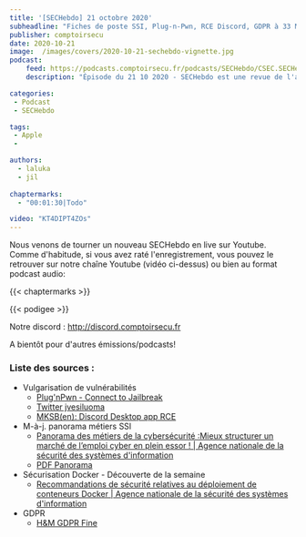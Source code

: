```yaml
---
title: '[SECHebdo] 21 octobre 2020'
subheadline: "Fiches de poste SSI, Plug-n-Pwn, RCE Discord, GDPR à 33 M€, Docker, etc."
publisher: comptoirsecu
date: 2020-10-21
image:  /images/covers/2020-10-21-sechebdo-vignette.jpg
podcast:
    feed: https://podcasts.comptoirsecu.fr/podcasts/SECHebdo/CSEC.SECHebdo.2020-10-21.m4a
    description: "Épisode du 21 10 2020 - SECHebdo est une revue de l'actualité cybersécurité réalisée en live sur Youtube, généralement le mercredi soir."

categories:
 - Podcast
 - SECHebdo

tags:
 - Apple
 - 

authors:
  - laluka
  - jil
  
chaptermarks:
  - "00:01:30|Todo"

video: "KT4DIPT4ZOs"
---
```


Nous venons de tourner un nouveau SECHebdo en live sur Youtube. Comme d'habitude, si vous avez raté l'enregistrement, vous pouvez le retrouver sur notre chaîne Youtube (vidéo ci-dessus) ou bien au format podcast audio:

{{< chaptermarks >}}

{{< podigee >}}

Notre discord : <http://discord.comptoirsecu.fr>

A bientôt pour d'autres émissions/podcasts!

### Liste des sources :

*  Vulgarisation de vulnérabilités
	* [Plug'nPwn - Connect to Jailbreak](https://blog.t8012.dev/plug-n-pwn/)
	* [Twitter jvesiluoma](https://twitter.com/jvesiluoma/status/1313959718197567488)
	* [MKSB(en):  Discord Desktop app RCE](https://mksben.l0.cm/2020/10/discord-desktop-rce.html)
*  M-à-j. panorama métiers SSI
	* [Panorama des métiers de la cybersécurité :Mieux structurer un marché de l’emploi cyber en plein essor ! | Agence nationale de la sécurité des systèmes d'information](https://www.ssi.gouv.fr/actualite/panorama-des-metiers-de-la-cybersecurite-mieux-structurer-un-marche-de-lemploi-cyber-en-plein-essor/)
	* [PDF Panorama](https://www.ssi.gouv.fr/uploads/2015/07/anssi-panorama_metiers_cybersecurite-2020.pdf)
*  Sécurisation Docker - Découverte de la semaine
	* [Recommandations de sécurité relatives au déploiement de conteneurs Docker | Agence nationale de la sécurité des systèmes d'information](https://www.ssi.gouv.fr/publication/recommandations-de-securite-relatives-au-deploiement-de-conteneurs-docker/)
*  GDPR
	* [H&M GDPR Fine](https://datenschutz-hamburg.de/assets/pdf/2020-10-01-press-release-h+m-fine.pdf)

